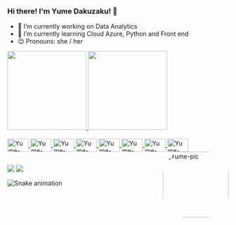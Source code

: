 ### Hi there! I'm Yume Dakuzaku! 👋


- 🔭 I’m currently working on Data Analytics
- 🌱 I’m currently learning Cloud Azure, Python and Front end
- 😊 Pronouns: she / her

<div>
  <a href="https://github.com/yumedakuzaku">
  <img height="180em" src="https://github-readme-stats.vercel.app/api?username=yumedakuzaku&show_icons=true&theme=dracula&include_all_commits=true&count_private=true"/>
  <img height="180em" src="https://github-readme-stats.vercel.app/api/top-langs/?username=yumedakuzaku&layout=compact&langs_count=7&theme=dracula"/>
</div>
  
 <div style="display: inline_block"><br>
  <img align="center" alt="Yume-Python" height="30" width="48" src="https://cdn.jsdelivr.net/gh/devicons/devicon/icons/python/python-original-wordmark.svg">
  <img align="center" alt="Yume-Numpy" height="30" width="48" src="https://cdn.jsdelivr.net/gh/devicons/devicon/icons/numpy/numpy-original-wordmark.svg">
  <img align="center" alt="Yume-Jupyter" height="30" width="48" src="https://cdn.jsdelivr.net/gh/devicons/devicon/icons/jupyter/jupyter-original-wordmark.svg">
   <img align="center" alt="Yume-Django" height="30" width="48" src="https://cdn.jsdelivr.net/gh/devicons/devicon/icons/django/django-original.svg">
  <img align="center" alt="Yume-PostegreSQL" height="30" width="48" src="https://cdn.jsdelivr.net/gh/devicons/devicon/icons/postgresql/postgresql-original-wordmark.svg">
  <img align="center" alt="Yume-Azure" height="30" width="48" src="https://cdn.jsdelivr.net/gh/devicons/devicon/icons/azure/azure-original.svg">
  <img align="center" alt="Yume-SQLServer" height="30" width="48" src= "https://cdn.jsdelivr.net/gh/devicons/devicon/icons/microsoftsqlserver/microsoftsqlserver-plain.svg">
  <img align="center" alt="Yume-Flask" height="30" width="48" src="https://cdn.jsdelivr.net/gh/devicons/devicon/icons/flask/flask-original-wordmark.svg">
  <img align="right" alt="Yume-pic" height="150" style="border-radius:50px;" src="https://media.discordapp.net/attachments/710303324938961027/944412640162250762/download20220205222524.png?width=676&height=676">
</div>
  
 ##
 
<div> 
  <a href = "mailto:yumedakuzaku@gmail.com"><img src="https://img.shields.io/badge/-Gmail-%23333?style=for-the-badge&logo=gmail&logoColor=white" target="_blank"></a>
  <a href="https://www.linkedin.com/in/yume-isabelle-dakuzaku/" target="_blank"><img src="https://img.shields.io/badge/-LinkedIn-%230077B5?style=for-the-badge&logo=linkedin&logoColor=white" target="_blank"></a> 
 
  ![Snake animation](https://github.com/yumedakuzaku/yumedakuzaku/blob/output/github-contribution-grid-snake.svg)
 
</div>
